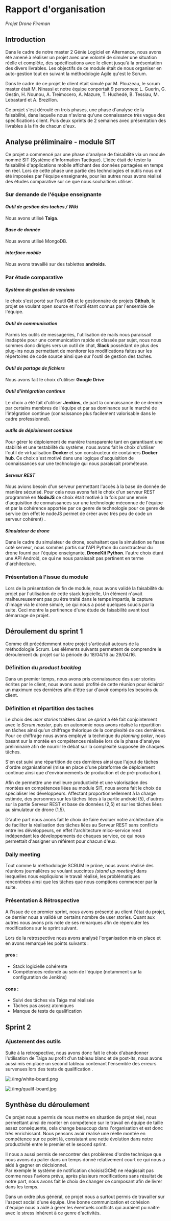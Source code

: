 # Rapport d'organisation
_Projet Drone Fireman_

## Introduction

Dans le cadre de notre master 2 Génie Logiciel en Alternance, nous avons été amené à réaliser un projet avec une volonté de simuler une situation réelle et complète, des spécifications avec le client jusqu'à la présentation des divers livrables. Les objectifs de ce module était de nous organiser en auto-gestion tout en suivant la méthodologie Agile qu'est le Scrum.

Dans le cadre de ce projet le client était simulé par M. Plouzeau, le scrum master était M. Ninassi et notre équipe conportait 9 personnes: L. Guerin, G. Gestin, H. Nounou, A. Treimocero, A. Mazure, T. Huchedé, B. Tessiau, M. Lebastard et A. Brezillon.  

Ce projet s'est déroulé en trois phases, une phase d'analyse de la faisabilité, dans laquelle nous n'avions qu'une connaissance très vague des spécifications client. Puis deux sprints de 2 semaines avec présentation des livrables à la fin de chacun d'eux.

## Analyse préliminaire - module SIT

Ce projet a commencé par une phase d'analyse de faisabilité via un module nommé SIT (Système d'information Tactique). L'idée était de tester la faisabilité d'applications mobile affichant des données partagées en temps en réel. Lors de cette phase une partie des technologies et outils nous ont été imposées par l'équipe enseignante, pour les autres nous avons réalisé des études comparative sur ce que nous souhaitions utiliser.

### Sur demande de l'équipe enseignante

#### _Outil de gestion des taches / Wiki_
Nous avons utilisé __Taiga__.
#### _Base de donnée_
Nous avons utilisé MongoDB.
#### _interface mobile_
Nous avons travaillé sur des tablettes __androids__.

### Par étude comparative

#### _Système de gestion de versions_
le choix s'est porté sur l'outil __Git__ et le gestionnaire de projets __Github__, le projet se voulant open source et l'outil étant connus par l'ensemble de l'équipe.

#### _Outil de communication_
Parmis les outils de messageries, l'utilisation de mails nous paraissait inadaptée pour une communication rapide et classée par sujet, nous nous sommes donc dirigés vers un outil de chat, __Slack__ possédant de plus des plug-ins nous permettant de monitorer les modifications faites sur les répertoires de code source ainsi que sur l'outil de gestion des taches.

#### _Outil de partage de fichiers_
Nous avons fait le choix d'utiliser __Google Drive__

#### _Outil d'intégration continue_
Le choix a été fait d'utiliser __Jenkins__, de part la connaissance de ce dernier par certains membres de l'équipe et par sa dominance sur le marché de l'intégration continue (connaissance plus facilement valorisable dans le cadre professionnel).

#### _outils de déploiement continue_
Pour gérer le déploiement de manière transparente tant en garantisant une stabilité et une testabilité du système, nous avons fait le choix d'utiliser l'outil de virtualisation __Docker__ et son constructeur de containers __Docker hub__. Ce choix s'est motivé dans une logique d'acquisition de connaissances sur une technologie qui nous paraissait prométeuse.

#### _Serveur REST_
Nous avions besoin d'un serveur permettant l'accès à la base de donnée de manière sécurisé. Pour cela nous avons fait le choix d'un serveur REST programmé en __NodeJS__ ce choix était motivé à la fois par une envie d'acquisition de connaissances sur une technologie méconnue de l'équipe et par la cohérence apportée par ce genre de technologie pour ce genre de service (en effet le nodeJS permet de créer avec très peu de code un serveur cohérent) .

#### _Simulateur de drone_
Dans le cadre du simulateur de drone, souhaitant que la simulation se fasse coté serveur, nous sommes partis sur l'API Python du constructeur du drone fourni par l'équipe enseignante, __DroneKit Python__. l'autre choix étant une API Android, ce qui ne nous paraissait pas pertinent en terme d'architecture.

### Présentation à l'issue du module
Lors de la présentation de fin de module, nous avons validé la faisabilité du projet par l'utilisation de cette stack logicielle, Un élément n'avait malheureusement pas pu être traité dans le temps impartis, la capture d'image via le drone simulé, ce qui nous a posé quelques soucis par la suite. Ceci montre la pertinence d'une étude de faisabilité avant tout démarrage de projet.

## Déroulement du sprint 1
Comme dit précédemment notre projet s'articulait autours de la méthodologie Scrum. Les éléments suivants permettent de comprendre le déroulement du projet sur la période du 18/04/16 au 29/04/16.

### Définition du _product backlog_
Dans un premier temps, nous avons pris connaissance des user stories écrites par le client, nous avons aussi profité de cette réunion pour éclaircir un maximum ces dernières afin d'être sur d'avoir compris les besoins du client.

### Définition et répartition des taches
Le choix des _user stories_ traitées dans ce _sprint_ a été fait conjointement avec le _Scrum master_, puis en autonomie nous avons réalisé la répartition en tâches ainsi qu'un chiffrage théorique de la complexité de ces dernières. Pour ce chiffrage nous avons employé la technique du _planning poker_, nous basant sur la montée en compétences réalisée lors de la phase d'analyse préliminaire afin de nourrir le débat sur la complexité supposée de chaques tâches.

S'en est suivi une répartition de ces dernières ainsi que l'ajout de tâches d'ordre organisationel (mise en place d'une plateforme de déploiement continue ainsi que d'environnements de production et de pré-production).

Afin de permettre une meilleure productivité et une valorisation des montées en compétences liées au module SIT, nous avons fait le choix de spécialiser les développeurs. Affectant proportionnellement à la charge estimée, des personnes sur les tâches liées à la partie android (5), d'autres sur la partie Serveur REST et base de données (2,5) et sur les tâches liées au simulateur de drone (1,5).

D'autre part nous avons fait le choix de faire évoluer notre architecture afin de faciliter la réalisation des tâches liées au Serveur REST sans conflicts entre les développeurs, en effet l'architecture mico-service rend indépendant les développements de chaques service, ce qui nous permettait d'assigner un référent pour chacun d'eux.

### Daily meeting
Tout comme la méthodologie SCRUM le prône, nous avons réalisé des réunions journalières se voulant succintes _(stand up meeting)_ dans lesquelles nous expliquions le travail réalisé, les problématiques rencontrées ainsi que les tâches que nous comptions commencer par la suite.

### Présentation & Rétrospective
A l'issue de ce premier sprint, nous avons présenté au client l'état du projet, ce dernier nous a validé un certains nombre de user stories. Quant aux autres nous avons pris note de ses remarques afin de répercuter les modifications sur le sprint suivant.

Lors de la retrospective nous avons analysé l'organisation mis en place et en avons remarqué les points suivants :

#### pros :
- Stack logicielle cohérente
- Compétences redondé au sein de l'équipe (notamment sur la configuration de Jenkins)

#### cons :
- Suivi des tâches via Taiga mal réalisée
- Tâches pas assez atomiques
- Manque de tests de qualification

## Sprint 2

### Ajustement des outils
Suite à la retrospective, nous avons donc fait le choix d'abandonner l'utilisation de Taiga au profit d'un tableau blanc et de post-its, nous avons aussi mis en place un second tableau contenant l'ensemble des erreurs survenues lors des tests de qualification .

![./img/white-board.png](./img/white-board.png)

![./img/qualif-board.jpg](./img/qualif-board.jpg)

## Synthèse du déroulement
Ce projet nous a permis de nous mettre en situation de projet réel, nous permettant ainsi de monter en compétence sur le travail en équipe de taille assez conséquente, cela change beaucoup dans l'organisation et est donc très enrichissant. Nous pensons avoir réalisé une réelle montée en compétence sur ce point là, constatant une nette évolution dans notre productivité entre le premier et le second sprint.

Il nous a aussi permis de rencontrer des problèmes d'ordre technique que nous avons du palier dans un temps donné relativement court ce qui nous a aidé à gagner en décisionnel.   
Par exemple le système de notification choisis(GCM) ne réagissait pas comme nous l'avions prévu, après plusieurs modifications sans résultat de notre part, nous avons fait le choix de changer ce composant afin de livrer dans les temps.

Dans un ordre plus général, ce projet nous a surtout permis de travailler sur l'aspect social d'une équipe. Une bonne communication et cohésion d'équipe nous a aidé à gerer les éventuels conflicts qui auraient pu naitre avec le stress inhérent à ce genre d'activités. 
